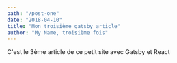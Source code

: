 ```yaml
---
path: "/post-one"
date: "2018-04-10"
title: "Mon troisième gatsby article"
author: "My Name, troisième fois"
---
```


C'est le 3ème article de ce petit site avec Gatsby et React